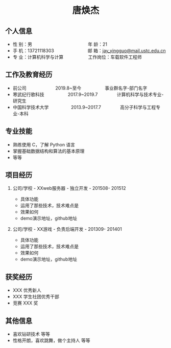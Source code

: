 <center>
     <h1>唐焕杰</h1>
 </center>

## 个人信息 

* 性 别：男&emsp;&emsp;&emsp;&emsp;&emsp;&emsp;&emsp;&emsp;&emsp;&emsp;&emsp;&emsp;&ensp;年 龄：21  
* 手 机：13721118303 &emsp;&emsp;&emsp;&emsp;&emsp;&emsp;&ensp;&ensp;  邮 箱：jay_yingguo@mail.ustc.edu.cn    
* 专 业：计算机科学与计算 &emsp;&emsp;&emsp;&emsp;&emsp; 工作岗位：车载软件工程师

## 工作及教育经历

* 前公司&emsp;&emsp;&emsp;&emsp;&emsp;&emsp;&ensp;2019.8~至今&emsp;&emsp;&emsp;&emsp;&emsp; 事业群名字-部门名字       
* 寒武纪行歌科技  &emsp;&emsp;&emsp;&emsp;&emsp;2017.9~2019.7&emsp;&emsp;&emsp;&emsp; 计算机科学与技术专业-研究生         
* 中国科学技术大学&emsp;&emsp;&emsp;&emsp;&emsp;2013.9~2017.7&emsp;&emsp;&emsp;&emsp; 高分子科学与工程专业-本科  

## 专业技能

* 熟练使用 C，了解 Python 语言
* 掌握基础数据结构和算法的基本原理
* 等等

## 项目经历

1. 公司/学校 - XXweb服务器 - 独立开发 - 201508- 201512 
    * 具体功能 
    * 运用了那些技术，技术难点是
    * 效果如何
    * demo演示地址，github地址 

2. 公司/学校 - XX游戏 - 负责后端开发 - 201309- 201401 
    * 具体功能 
    * 运用了那些技术，技术难点是
    * 效果如何
    * demo演示地址，github地址 

## 获奖经历
* XXX 优秀新人
* XXX 学生社团优秀干部
* 竞赛 XXX 奖

## 其他信息 
* 喜欢钻研技术 等等
* 性格开朗，喜欢跳舞，做个主持人 等等 

